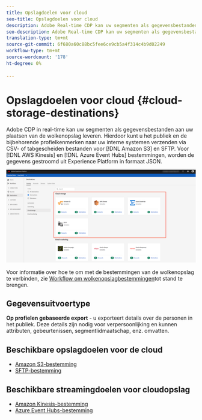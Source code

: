 ```yaml
---
title: Opslagdoelen voor cloud
seo-title: Opslagdoelen voor cloud
description: Adobe Real-time CDP kan uw segmenten als gegevensbestanden leveren aan uw Amazon S3-, AWS Kinesis-, Azure Event Hubs- of SFTP-cloudopslaglocaties.
seo-description: Adobe Real-time CDP kan uw segmenten als gegevensbestanden leveren aan uw Amazon S3-, AWS Kinesis-, Azure Event Hubs- of SFTP-cloudopslaglocaties.
translation-type: tm+mt
source-git-commit: 6f680a60c88bc5fee6ce9cb5a4f314c4b9d02249
workflow-type: tm+mt
source-wordcount: '178'
ht-degree: 0%

---
```



# Opslagdoelen voor cloud {#cloud-storage-destinations}

Adobe CDP in real-time kan uw segmenten als gegevensbestanden aan uw plaatsen van de wolkenopslag leveren. Hierdoor kunt u het publiek en de bijbehorende profielkenmerken naar uw interne systemen verzenden via CSV- of tabgescheiden bestanden voor [!DNL Amazon S3] en SFTP. Voor [!DNL AWS Kinesis] en [!DNL Azure Event Hubs] bestemmingen, worden de gegevens gestroomd uit Experience Platform in formaat JSON.

![Adobe Cloud-opslagdoelen](/help/rtcdp/destinations/assets/cloud-storage-destinations.png)

Voor informatie over hoe te om met de bestemmingen van de wolkenopslag te verbinden, zie [Workflow om wolkenopslagbestemmingen](/help/rtcdp/destinations/cloud-storage-destinations-workflow.md)tot stand te brengen.

## Gegevensuitvoertype

**Op profielen gebaseerde export** - u exporteert details over de personen in het publiek. Deze details zijn nodig voor verpersoonlijking en kunnen attributen, gebeurtenissen, segmentlidmaatschap, enz. omvatten.

## Beschikbare opslagdoelen voor de cloud

* [Amazon S3-bestemming](/help/rtcdp/destinations/amazon-s3-destination.md)
* [SFTP-bestemming](/help/rtcdp/destinations/sftp-destination.md)

## Beschikbare streamingdoelen voor cloudopslag

* [Amazon Kinesis-bestemming](/help/rtcdp/destinations/amazon-kinesis-destination.md)
* [Azure Event Hubs-bestemming](/help/rtcdp/destinations/azure-event-hubs-destination.md)